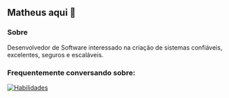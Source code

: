 ## Matheus aqui 👋

### Sobre

Desenvolvedor de Software interessado na criação de sistemas confiáveis, excelentes, seguros e escaláveis.

### Frequentemente conversando sobre:

[![Habilidades](https://skillicons.dev/icons?i=aws,gcp,cloudflare,kubernetes,docker,nodejs,html,css,ts,js,nextjs,astro,react,nestjs,express,prisma,mongodb,postgres,firebase,supabase,jenkins,workers,vscode,bash,git&perline=5)](https://skillicons.dev)

